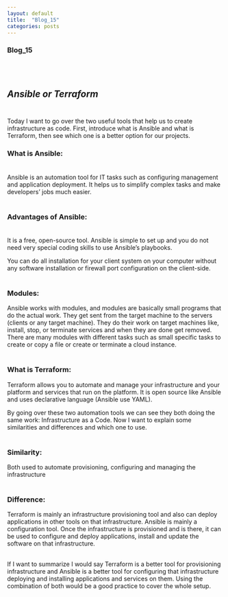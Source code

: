 ```yaml
---
layout: default
title:  "Blog_15"
categories: posts
---
```


### Blog_15
<br><br>


## *Ansible or Terraform*<br><br>


Today I want to go over the two useful tools that help us to create infrastructure as code. First, introduce what is Ansible and what is Terraform, then see which one is a better option for our projects.

### What is Ansible:<br><br>

Ansible is an automation tool for IT tasks such as configuring management and application deployment. It helps us to simplify complex tasks and make developers’ jobs much easier. 
<br><br>
### Advantages of Ansible:<br><br>

It is a free, open-source tool. Ansible is simple to set up and you do not need very special coding skills to use Ansible’s playbooks.

You can do all installation for your client system on your computer without any software installation or firewall port configuration on the client-side.<br><br>
 
### Modules:

Ansible works with modules, and modules are basically small programs that do the actual work. They get sent from the target machine to the servers (clients or any target machine). They do their work on target machines like, install, stop, or terminate services and when they are done get removed. There are many modules with different tasks such as small specific tasks to create or copy a file or create or terminate a cloud instance.
<br><br>

### What is Terraform:

Terraform allows you to automate and manage your infrastructure and your platform and services that run on the platform. It is open source like Ansible and uses declarative language (Ansible use YAML).

By going over these two automation tools we can see they both doing the same work: Infrastructure as a Code. Now I want to explain some similarities and differences and which one to use. 
<br><br>
### Similarity:
Both used to automate provisioning, configuring and managing the infrastructure
<br><br>
### Difference:
Terraform is mainly an infrastructure provisioning tool and also can deploy applications in other tools on that infrastructure.
Ansible is mainly a configuration tool. Once the infrastructure is provisioned and is there, it can be used to configure and deploy applications, install and update the software on that infrastructure. 
<br><br>

If I want to summarize I would say Terraform is a better tool for provisioning infrastructure and Ansible is a better tool for configuring that infrastructure deploying and installing applications and services on them. Using the combination of both would be a good practice to cover the whole setup. 
